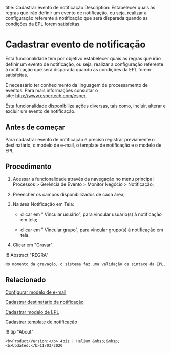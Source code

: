 title: Cadastrar evento de notificação
Description: Estabelecer quais as regras que irão definir um evento de notificação, ou seja, realizar a configuração referente à notificação que será disparada quando as condições da EPL forem satisfeitas.
# Cadastrar evento de notificação

Esta funcionalidade tem por objetivo estabelecer quais as regras que irão
definir um evento de notificação, ou seja, realizar a configuração referente à
notificação que será disparada quando as condições da EPL forem satisfeitas.

É necessário ter conhecimento da linguagem de processamento de eventos. Para
mais informações consultar o site: <http://www.espertech.com/esper>.

Esta funcionalidade disponibiliza ações diversas, tais como, incluir, alterar e
excluir um evento de notificação.

Antes de começar
--------------------

Para cadastrar evento de notificação é preciso registrar previamente o
destinatário, o modelo de e-mail, o template de notificação e o modelo de EPL.

Procedimento
----------------

1.  Acessar a funcionalidade através da navegação no menu principal Processos \>
    Gerência de Evento \> Monitor Negócio \> Notificação;

2.  Preencher os campos disponibilizados de cada área;

3.  Na área Notificação em Tela:

    -   clicar em " Vincular usuário", para vincular usuário(s) à notificação em
        tela;

    -   clicar em " Vincular grupo", para vincular grupo(s) à notificação em tela.

1.  Clicar em "Gravar".


!!! Abstract "REGRA"

    No momento da gravação, o sistema faz uma validação da sintaxe da EPL.



Relacionado
-----------

[Configurar modelo de e-mail](/pt-br/4biz-helium/platform-administration/email-settings/email-templates-configure-email-template.html)

[Cadastrar destinatário da notificação](/pt-br/4biz-helium/processes/event/configuration/register-notification-recipient.html)

[Cadastrar modelo de EPL](/pt-br/4biz-helium/processes/event/configuration/register-epl-template.html)

[Cadastrar template de notificação](/pt-br/4biz-helium/additional-features/communication-and-notification/notification/configuration/template-create.html)

!!! tip "About"

    <b>Product/Version:</b> 4biz | Helium &nbsp;&nbsp;
    <b>Updated:</b>11/03/2020
